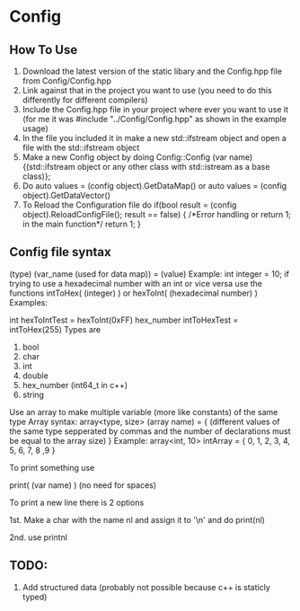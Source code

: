 # Config
## How To Use
1. Download the latest version of the static libary and the Config.hpp file from Config/Config.hpp
2. Link against that in the project you want to use (you need to do this differently for different compilers)
3. Include the Config.hpp file in your project where ever you want to use it (for me it was #include "../Config/Config.hpp" as shown in the example usage)
4. In the file you included it in make a new std::ifstream object and open a file with the std::ifstream object
5. Make a new Config object by doing Config::Config (var name){(std::ifstream object or any other class with std::istream as a base class)};
6. Do auto values = (config object).GetDataMap() or auto values = (config object).GetDataVector()
7. To Reload the Configuration file do if(bool result = (config object).ReloadConfigFile(); result == false) { /\*Error handling or return 1; in the main function\*/ return 1; }
## Config file syntax
(type) (var_name (used for data map)) = (value)
Example:
int integer = 10;
if trying to use a hexadecimal number with an int or vice versa use the functions intToHex( (integer) ) or hexToInt( (hexadecimal number) )
Examples:

int hexToIntTest = hexToInt(0xFF)
hex_number intToHexTest = intToHex(255)
Types are
1. bool
2. char
3. int
4. double
5. hex_number (int64_t in c++)
6. string

Use an array to make multiple variable (more like constants) of the same type
Array syntax:
array<type, size> (array name) = { (different values of the same type sepperated by commas and the number of declarations must be equal to the array size) }
Example:
array<int, 10> intArray = { 0, 1, 2, 3, 4, 5, 6, 7, 8 ,9 }


To print something use

print( (var name) ) (no need for spaces)

To print a new line there is 2 options

1st. Make a char with the name nl and assign it to '\n' and do print(nl)

2nd. use printnl
## TODO:
1. Add structured data (probably not possible because c++ is staticly typed)
